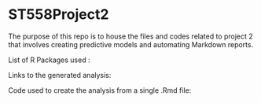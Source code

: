 # ST558Project2  
The purpose of this repo is to house the files and codes related to project 2 that involves creating predictive
models and automating Markdown reports.

List of R Packages used :   


Links to the generated analysis:  


Code used to create the analysis from a single .Rmd file:  





